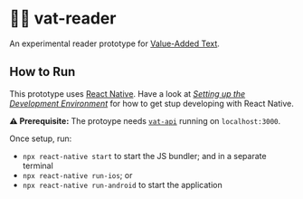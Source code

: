# 👨‍🔬 vat-reader

An experimental reader prototype for [Value-Added Text](https://github.com/seetee-io/value-enabled-text).

## How to Run

This prototype uses [React Native](https://reactnative.dev).
Have a look at [_Setting up the Development Environment_](https://reactnative.dev/docs/environment-setup) for how to get stup developing with React Native.

**⚠️ Prerequisite:** The protoype needs [`vat-api`](https://github.com/seetee-io/vat-api) running on `localhost:3000`.

Once setup, run:

- `npx react-native start` to start the JS bundler; and in a separate terminal
- `npx react-native run-ios`; or
- `npx react-native run-android` to start the application
